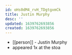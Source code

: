 ```yaml
---
id: oHs0dM4_rvH_TDgtgxmCk
title: Justin Murphy
desc: ''
updated: 1639762693856
created: 1639762693856
---
```



- [[person]] - Justin Murphy
- appeared 1x at the stoa
